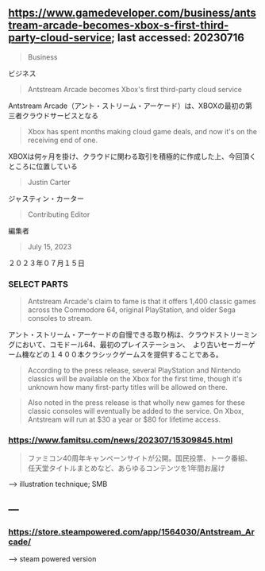## https://www.gamedeveloper.com/business/antstream-arcade-becomes-xbox-s-first-third-party-cloud-service; last accessed: 20230716

> Business

ビジネス

> Antstream Arcade becomes Xbox's first third-party cloud service

Antstream Arcade（アント・ストリーム・アーケード）は、XBOXの最初の第三者クラウドサービスとなる

> Xbox has spent months making cloud game deals, and now it's on the receiving end of one.

XBOXは何ヶ月を掛け、クラウドに関わる取引を積極的に作成した上、今回頂くところに位置している

> Justin Carter

ジャスティン・カーター

> Contributing Editor

編集者

> July 15, 2023

２０２３年０７月１５日

### SELECT PARTS

> Antstream Arcade's claim to fame is that it offers 1,400 classic games across the Commodore 64, original PlayStation, and older Sega consoles to stream. 

アント・ストリーム・アーケードの自慢できる取り柄は、クラウドストリーミングにおいて、コモドール64、最初のプレイステーション、　より古いセーガーゲーム機などの１４００本クラシックゲームスを提供することである。

> According to the press release, several PlayStation and Nintendo classics will be available on the Xbox for the first time, though it's unknown how many first-party titles will be allowed on there.

> Also noted in the press release is that wholly new games for these classic consoles will eventually be added to the service. On Xbox, Antstream will run at $30 a year or $80 for lifetime access.


### https://www.famitsu.com/news/202307/15309845.html

> ファミコン40周年キャンペーンサイトが公開。国民投票、トーク番組、任天堂タイトルまとめなど、あらゆるコンテンツを1年間お届け

—> illustration technique; SMB

## —

### https://store.steampowered.com/app/1564030/Antstream_Arcade/

—> steam powered version
